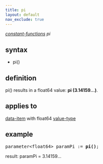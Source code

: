 ```yaml
---
title: pi
layout: default
nav_exclude: true
---
```

*[constant-functions](constant-functions) pi*

## syntax

- pi()

## definition

pi() results in a float64 value: **pi (3.14159…)**.

## applies to

[data-item](data-item) with float64 [value-type](value-type)

## example

<pre>
parameter&lt;float64&gt; paramPi := <B>pi()</B>;
</pre>

result: paramPi = 3.14159...